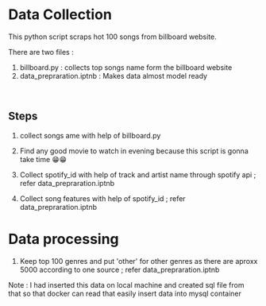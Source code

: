# Data Collection

This python script scraps hot 100 songs from billboard website.
</br>


There are two files :
1. billboard.py : collects top songs name form the billboard website
2. data_prepraration.iptnb : Makes data almost model ready

</br>

## Steps 

1. collect songs ame with help of billboard.py

2. Find any good movie to watch in evening because this script is gonna take time 😁😁
   
3. Collect spotify_id with help of track and artist name through spotify api ; refer  data_prepraration.iptnb
4. Collect song features with help of spotify_id  ; refer  data_prepraration.iptnb

# Data processing 

1. Keep top 100 genres and put 'other' for other genres as there are aproxx 5000 according to one source  ; refer  data_prepraration.iptnb
   
Note : I had inserted this data on local machine and created sql file from that so that docker can read that easily insert data into mysql container
